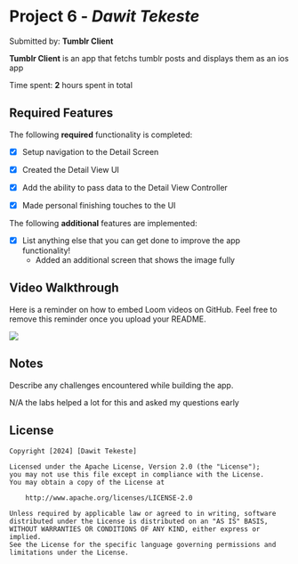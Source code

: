 # Project 6 - *Dawit Tekeste*

Submitted by: **Tumblr Client**

**Tumblr Client** is an app that fetchs tumblr posts and displays them as an ios app

Time spent: **2** hours spent in total

## Required Features

The following **required** functionality is completed:

- [x] Setup navigation to the Detail Screen
- [x] Created the Detail View UI
- [x] Add the ability to pass data to the Detail View Controller
- [x] Made personal finishing touches to the UI


The following **additional** features are implemented:

- [x] List anything else that you can get done to improve the app functionality!
    - Added an additional screen that shows the image fully

## Video Walkthrough

Here is a reminder on how to embed Loom videos on GitHub. Feel free to remove this reminder once you upload your README. 

<div>
    <a href="https://www.loom.com/share/24a4e6838088494e9add899b4f0edd1c">
      <img style="max-width:300px;" src="https://cdn.loom.com/sessions/thumbnails/24a4e6838088494e9add899b4f0edd1c-with-play.gif">
    </a>
  </div>

## Notes

Describe any challenges encountered while building the app.

N/A the labs helped a lot for this and asked my questions early

## License

    Copyright [2024] [Dawit Tekeste]

    Licensed under the Apache License, Version 2.0 (the "License");
    you may not use this file except in compliance with the License.
    You may obtain a copy of the License at

        http://www.apache.org/licenses/LICENSE-2.0

    Unless required by applicable law or agreed to in writing, software
    distributed under the License is distributed on an "AS IS" BASIS,
    WITHOUT WARRANTIES OR CONDITIONS OF ANY KIND, either express or implied.
    See the License for the specific language governing permissions and
    limitations under the License.
